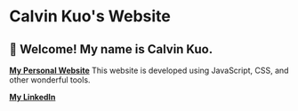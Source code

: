 # Calvin Kuo's Website
## 🏡 Welcome! My name is Calvin Kuo.

[**My Personal Website**](https://calvin-kuo.github.io/calvinkuo/)
This website is developed using JavaScript, CSS, and other wonderful tools.

[**My LinkedIn**](https://www.linkedin.com/in/calvin-y-kuo/)
